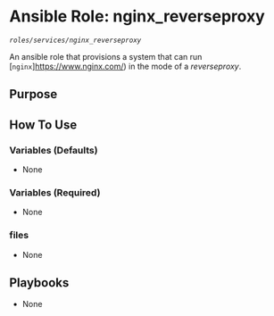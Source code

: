 # Ansible Role: nginx_reverseproxy
*`roles/services/nginx_reverseproxy`*

An ansible role that provisions a system that can run [`nginx`]https://www.nginx.com/) in the mode of a *reverseproxy*.

## Purpose


## How To Use

### Variables (Defaults)

- None

### Variables (Required)

- None

### files

- None

## Playbooks

- None
